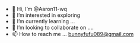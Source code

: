 - 👋 Hi, I’m @Aaron11-wq
- 👀 I’m interested in exploring
- 🌱 I’m currently learning ...
- 💞️ I’m looking to collaborate on ....
- 📫 How to reach me ...
bunnyfufu089@gmail.com

<!---
Aaron11-wq/Aaron11-wq is a ✨ special ✨ repository because its `README.md` (this file) appears on your GitHub profile.
You can click the Preview link to take a look at your changes.
--->
